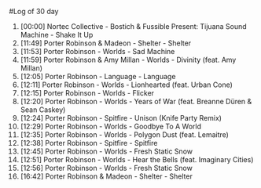 #Log of 30 day

1. [00:00] Nortec Collective - Bostich & Fussible Present: Tijuana Sound Machine - Shake It Up
1. [11:49] Porter Robinson & Madeon - Shelter - Shelter
1. [11:53] Porter Robinson - Worlds - Sad Machine
1. [11:59] Porter Robinson & Amy Millan - Worlds - Divinity (feat. Amy Millan)
1. [12:05] Porter Robinson - Language - Language
1. [12:11] Porter Robinson - Worlds - Lionhearted (feat. Urban Cone)
1. [12:15] Porter Robinson - Worlds - Flicker
1. [12:20] Porter Robinson - Worlds - Years of War (feat. Breanne Düren & Sean Caskey)
1. [12:24] Porter Robinson - Spitfire - Unison (Knife Party Remix)
1. [12:29] Porter Robinson - Worlds - Goodbye To A World
1. [12:35] Porter Robinson - Worlds - Polygon Dust (feat. Lemaitre)
1. [12:38] Porter Robinson - Spitfire - Spitfire
1. [12:45] Porter Robinson - Worlds - Fresh Static Snow
1. [12:51] Porter Robinson - Worlds - Hear the Bells (feat. Imaginary Cities)
1. [12:56] Porter Robinson - Worlds - Fresh Static Snow
1. [16:42] Porter Robinson & Madeon - Shelter - Shelter
